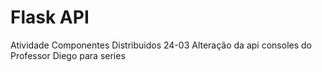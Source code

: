 # Flask API

Atividade Componentes Distribuidos 24-03
Alteração da api consoles do Professor Diego para series